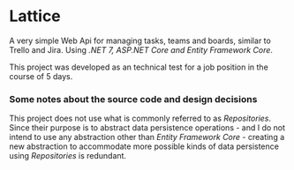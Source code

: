 # Lattice

A very simple Web Api for managing tasks, teams and boards, similar to Trello and
Jira. Using _.NET 7, ASP.NET Core and Entity Framework Core_.

This project was developed as an technical test for a job position in the course
of 5 days.

### Some notes about the source code and design decisions

This project does not use what is commonly referred to as _Repositories_. Since
their purpose is to abstract data persistence operations - and I do not intend
to use any abstraction other than _Entity Framework Core_ - creating a new
abstraction to accommodate more possible kinds of data persistence using
_Repositories_ is redundant.
